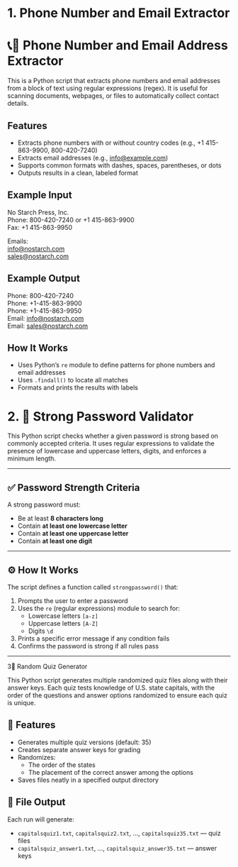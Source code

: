 # 1. Phone Number and Email Extractor

# 📞📧 Phone Number and Email Address Extractor

This is a Python script that extracts phone numbers and email addresses from a block of text using regular expressions (regex). It is useful for scanning documents, webpages, or files to automatically collect contact details.

## Features

- Extracts phone numbers with or without country codes (e.g., +1 415-863-9900, 800-420-7240)
- Extracts email addresses (e.g., info@example.com)
- Supports common formats with dashes, spaces, parentheses, or dots
- Outputs results in a clean, labeled format

## Example Input

No Starch Press, Inc.  
Phone: 800-420-7240 or +1 415-863-9900  
Fax: +1 415-863-9950  

Emails:  
info@nostarch.com  
sales@nostarch.com

## Example Output

Phone: 800-420-7240  
Phone: +1-415-863-9900  
Phone: +1-415-863-9950  
Email: info@nostarch.com  
Email: sales@nostarch.com

## How It Works

- Uses Python’s `re` module to define patterns for phone numbers and email addresses
- Uses `.findall()` to locate all matches
- Formats and prints the results with labels


# 2. 🔐 Strong Password Validator

This Python script checks whether a given password is strong based on commonly accepted criteria. It uses regular expressions to validate the presence of lowercase and uppercase letters, digits, and enforces a minimum length.

---

## ✅ Password Strength Criteria

A strong password must:

- Be at least **8 characters long**
- Contain **at least one lowercase letter**
- Contain **at least one uppercase letter**
- Contain **at least one digit**

---

## ⚙️ How It Works

The script defines a function called `strongpassword()` that:

1. Prompts the user to enter a password
2. Uses the `re` (regular expressions) module to search for:
   - Lowercase letters `[a-z]`
   - Uppercase letters `[A-Z]`
   - Digits `\d`
3. Prints a specific error message if any condition fails
4. Confirms the password is strong if all rules pass

---



3📝 Random Quiz Generator

This Python script generates multiple randomized quiz files along with their answer keys. Each quiz tests knowledge of U.S. state capitals, with the order of the questions and answer options randomized to ensure each quiz is unique.

## 📌 Features

- Generates multiple quiz versions (default: 35)
- Creates separate answer keys for grading
- Randomizes:
  - The order of the states
  - The placement of the correct answer among the options
- Saves files neatly in a specified output directory

## 📂 File Output

Each run will generate:
- `capitalsquiz1.txt`, `capitalsquiz2.txt`, ..., `capitalsquiz35.txt` — quiz files
- `capitalsquiz_answer1.txt`, ..., `capitalsquiz_answer35.txt` — answer keys
